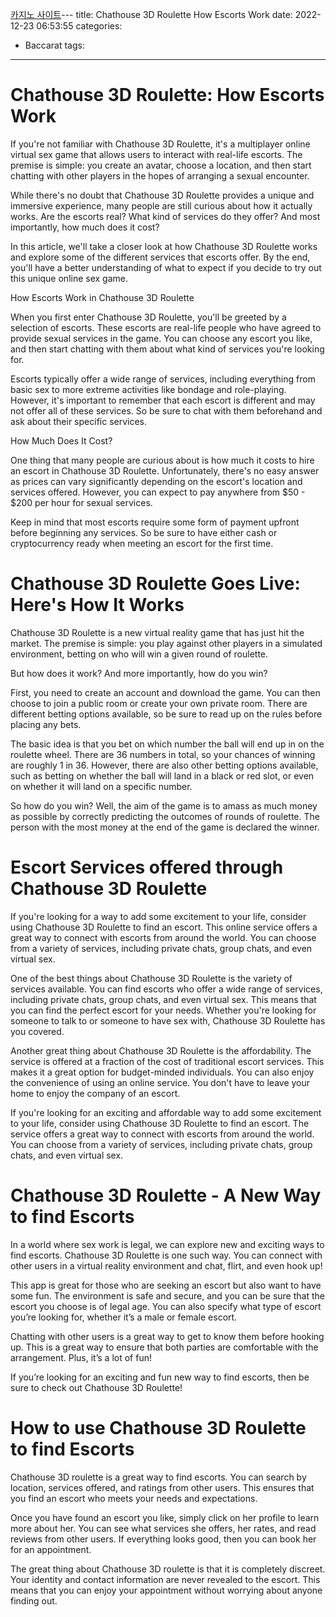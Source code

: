 [카지노 사이트](https://choegocasino.com/)---
title: Chathouse 3D Roulette How Escorts Work
date: 2022-12-23 06:53:55
categories:
- Baccarat
tags:
---


#  Chathouse 3D Roulette: How Escorts Work

If you're not familiar with Chathouse 3D Roulette, it's a multiplayer online virtual sex game that allows users to interact with real-life escorts. The premise is simple: you create an avatar, choose a location, and then start chatting with other players in the hopes of arranging a sexual encounter.

While there's no doubt that Chathouse 3D Roulette provides a unique and immersive experience, many people are still curious about how it actually works. Are the escorts real? What kind of services do they offer? And most importantly, how much does it cost?

In this article, we'll take a closer look at how Chathouse 3D Roulette works and explore some of the different services that escorts offer. By the end, you'll have a better understanding of what to expect if you decide to try out this unique online sex game.

How Escorts Work in Chathouse 3D Roulette

When you first enter Chathouse 3D Roulette, you'll be greeted by a selection of escorts. These escorts are real-life people who have agreed to provide sexual services in the game. You can choose any escort you like, and then start chatting with them about what kind of services you're looking for.

Escorts typically offer a wide range of services, including everything from basic sex to more extreme activities like bondage and role-playing. However, it's important to remember that each escort is different and may not offer all of these services. So be sure to chat with them beforehand and ask about their specific services.

How Much Does It Cost?

One thing that many people are curious about is how much it costs to hire an escort in Chathouse 3D Roulette. Unfortunately, there's no easy answer as prices can vary significantly depending on the escort's location and services offered. However, you can expect to pay anywhere from $50 - $200 per hour for sexual services.

Keep in mind that most escorts require some form of payment upfront before beginning any services. So be sure to have either cash or cryptocurrency ready when meeting an escort for the first time.

#  Chathouse 3D Roulette Goes Live: Here's How It Works

Chathouse 3D Roulette is a new virtual reality game that has just hit the market. The premise is simple: you play against other players in a simulated environment, betting on who will win a given round of roulette.

But how does it work? And more importantly, how do you win?

First, you need to create an account and download the game. You can then choose to join a public room or create your own private room. There are different betting options available, so be sure to read up on the rules before placing any bets.

The basic idea is that you bet on which number the ball will end up in on the roulette wheel. There are 36 numbers in total, so your chances of winning are roughly 1 in 36. However, there are also other betting options available, such as betting on whether the ball will land in a black or red slot, or even on whether it will land on a specific number.

So how do you win? Well, the aim of the game is to amass as much money as possible by correctly predicting the outcomes of rounds of roulette. The person with the most money at the end of the game is declared the winner.

#  Escort Services offered through Chathouse 3D Roulette

If you're looking for a way to add some excitement to your life, consider using Chathouse 3D Roulette to find an escort. This online service offers a great way to connect with escorts from around the world. You can choose from a variety of services, including private chats, group chats, and even virtual sex.

One of the best things about Chathouse 3D Roulette is the variety of services available. You can find escorts who offer a wide range of services, including private chats, group chats, and even virtual sex. This means that you can find the perfect escort for your needs. Whether you're looking for someone to talk to or someone to have sex with, Chathouse 3D Roulette has you covered.

Another great thing about Chathouse 3D Roulette is the affordability. The service is offered at a fraction of the cost of traditional escort services. This makes it a great option for budget-minded individuals. You can also enjoy the convenience of using an online service. You don't have to leave your home to enjoy the company of an escort.

If you're looking for an exciting and affordable way to add some excitement to your life, consider using Chathouse 3D Roulette to find an escort. The service offers a great way to connect with escorts from around the world. You can choose from a variety of services, including private chats, group chats, and even virtual sex.

#  Chathouse 3D Roulette - A New Way to find Escorts

In a world where sex work is legal, we can explore new and exciting ways to find escorts. Chathouse 3D Roulette is one such way. You can connect with other users in a virtual reality environment and chat, flirt, and even hook up!

This app is great for those who are seeking an escort but also want to have some fun. The environment is safe and secure, and you can be sure that the escort you choose is of legal age. You can also specify what type of escort you’re looking for, whether it’s a male or female escort.

Chatting with other users is a great way to get to know them before hooking up. This is a great way to ensure that both parties are comfortable with the arrangement. Plus, it’s a lot of fun!

If you’re looking for an exciting and fun new way to find escorts, then be sure to check out Chathouse 3D Roulette!

#  How to use Chathouse 3D Roulette to find Escorts

Chathouse 3D roulette is a great way to find escorts. You can search by location, services offered, and ratings from other users. This ensures that you find an escort who meets your needs and expectations.

Once you have found an escort you like, simply click on her profile to learn more about her. You can see what services she offers, her rates, and read reviews from other users. If everything looks good, then you can book her for an appointment.

The great thing about Chathouse 3D roulette is that it is completely discreet. Your identity and contact information are never revealed to the escort. This means that you can enjoy your appointment without worrying about anyone finding out.